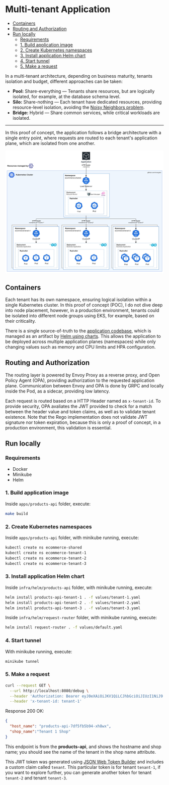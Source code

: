 # Multi-tenant Application

   - [Containers](#containers)
   - [Routing and Authorization](#routing-and-authorization)
   - [Run locally](#run-locally)
     - [Requirements](#requirements)
     - [1. Build application image](#1-build-application-image)
     - [2. Create Kubernetes namespaces](#2-create-kubernetes-namespaces)
     - [3. Install application Helm chart](#3-install-application-helm-chart)
     - [4. Start tunnel](#4-start-tunnel)
     - [5. Make a request](#5-make-a-request)



In a multi-tenant architecture, depending on business maturity, tenants isolation and budget, different approaches can be taken:
- **Pool:** Share-everything — Tenants share resources, but are logically isolated, for example, at the database schema level.
- **Silo:** Share-nothing — Each tenant have dedicated resources, providing resource-level isolation, avoiding the [Noisy Neighbors problem](https://en.wikipedia.org/wiki/Cloud_computing_issues#Performance_interference_and_noisy_neighbors).
- **Bridge:** Hybrid — Share common services, while critical workloads are isolated.

---

In this proof of concept, the application follows a bridge architecture with a single entry point, where requests are routed to each tenant's application plane, which are isolated from one another.

![Doc](./docs/Architecture.jpg)

## Containers
Each tenant has its own namespace, ensuring logical isolation within a single Kubernetes cluster. In this proof of concept (POC), I do not dive deep into node placement, however, in a production environment, tenants could be isolated into different node groups using EKS, for example, based on their criticality.

There is a single source-of-truth to the [application codebase](./apps/products-api/), which is managed as an artifact by [Helm using charts](./infra/helm). This allows the application to be deployed across multiple application planes (namespaces) while only changing values such as memory and CPU limits and HPA configuration.

## Routing and Authorization

The routing layer is powered by Envoy Proxy as a reverse proxy, and Open Policy Agent (OPA), providing authorization to the requested application plane. Communication between Envoy and OPA is done by GRPC and locally inside the Pod, as a sidecar, providing low latency.

Each request is routed based on a HTTP Header named as `x-tenant-id`. To provide security, OPA avaliates the JWT provided to check for a match between the header value and token claims, as well as to validate tenant existence. Note that the Rego implementation does not validate JWT signature nor token expiration, because this is only a proof of concept, in a production environment, this validation is essential.

## Run locally

### Requirements
- Docker
- Minikube
- Helm

### 1. Build application image
Inside `apps/products-api` folder, execute:
```bash
make build
```

### 2. Create Kubernetes namespaces
Inside `apps/products-api` folder, with minikube running, execute:
```bash
kubectl create ns ecommerce-shared
kubectl create ns ecommerce-tenant-1
kubectl create ns ecommerce-tenant-2
kubectl create ns ecommerce-tenant-3
```

### 3. Install application Helm chart
Inside `infra/helm/products-api` folder, with minikube running, execute:

```bash
helm install products-api-tenant-1 . -f values/tenant-1.yaml
helm install products-api-tenant-2 . -f values/tenant-2.yaml
helm install products-api-tenant-3 . -f values/tenant-3.yaml
```

Inside `infra/helm/request-router` folder, with minikube running, execute:
```bash
helm install request-router . -f values/default.yaml
```

### 4. Start tunnel
With minikube running, execute:

```bash
minikube tunnel
```

### 5. Make a request
```bash
curl --request GET \
  --url http://localhost:8080/debug \
  --header 'Authorization: Bearer eyJ0eXAiOiJKV1QiLCJhbGciOiJIUzI1NiJ9.eyJpc3MiOiJPbmxpbmUgSldUIEJ1aWxkZXIiLCJpYXQiOjE3Mjc3NTA1NTcsImV4cCI6MTcyNzc1MDc5OSwiYXVkIjoid3d3LmV4YW1wbGUuY29tIiwic3ViIjoib3N2YWxkb0BlbWFpbC5jb20iLCJlbWFpbCI6Im9zdmFsZG9AZXhhbXBsZS5jb20iLCJ0ZW5hbnQiOiJ0ZW5hbnQtMSJ9.-lBOl5jpRAnQ8YOVCYp2DygldDbWT8avMzL6m4sSkzI' \
  --header 'x-tenant-id: tenant-1'
```

Response 200 OK:
```json
{
  "host_name": "products-api-7df5fb5b94-xh8wx",
  "shop_name":"Tenant 1 Shop"
}
```

This endpoint is from the **products-api**, and shows the hostname and shop name; you should see the name of the tenant in the shop name attribute.

This JWT token was generated using [JSON Web Token Builder](http://jwtbuilder.jamiekurtz.com/) and includes a custom claim called `tenant`.
This particular token is for tenant `tenant-1`, if you want to explore further, you can generate another token for tenant `tenant-2` and tenant `tenant-3`.
